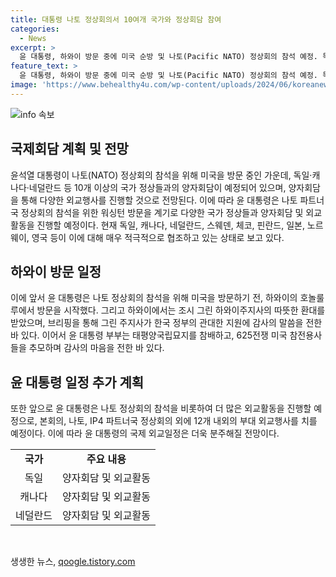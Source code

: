 ```yaml
---
title: 대통령 나토 정상회의서 10여개 국가와 정상회담 참여
categories:
  - News
excerpt: >
  윤 대통령, 하와이 방문 중에 미국 순방 및 나토(Pacific NATO) 정상회의 참석 예정. 독일, 캐나다, 네덜란드, 스웨덴 등 10개 이상 국가와 양자회담 및 인도태평양 4개국(IP4)과 소다자회담 등 다수 일정 예정. 미국 방문 전후로 12개 내외의 부대 외교행사 참석할 계획. 윤 대통령 부부, 태평양국립묘지 방문하여 한미동맹의 상징적인 곳을 참배하고 고(故) 벤자민 윌슨의 묘를 참배하며 미 참전용사들을 추모하고 인사.
feature_text: >
  윤 대통령, 하와이 방문 중에 미국 순방 및 나토(Pacific NATO) 정상회의 참석 예정. 독일, 캐나다, 네덜란드, 스웨덴 등 10개 이상 국가와 양자회담 및 인도태평양 4개국(IP4)과 소다자회담 등 다수 일정 예정. 미국 방문 전후로 12개 내외의 부대 외교행사 참석할 계획. 윤 대통령 부부, 태평양국립묘지 방문하여 한미동맹의 상징적인 곳을 참배하고 고(故) 벤자민 윌슨의 묘를 참배하며 미 참전용사들을 추모하고 인사.
image: 'https://www.behealthy4u.com/wp-content/uploads/2024/06/koreanews.jpg'
---
```


<p><img src="https://www.behealthy4u.com/wp-content/uploads/2024/06/koreanews.jpg" alt="info 속보" /></p>

<h2 data-ke-size="size26">국제회담 계획 및 전망</h2>

<p data-ke-size="size16">윤석열 대통령이 나토(NATO) 정상회의 참석을 위해 미국을 방문 중인 가운데, 독일·캐나다·네덜란드 등 10개 이상의 국가 정상들과의 양자회담이 예정되어 있으며, 양자회담을 통해 다양한 외교행사를 진행할 것으로 전망된다. 이에 따라 윤 대통령은 나토 파트너국 정상회의 참석을 위한 워싱턴 방문을 계기로 다양한 국가 정상들과 양자회담 및 외교활동을 진행할 예정이다. 현재 독일, 캐나다, 네덜란드, 스웨덴, 체코, 핀란드, 일본, 노르웨이, 영국 등이 이에 대해 매우 적극적으로 협조하고 있는 상태로 보고 있다.</p>

<h2 data-ke-size="size26">하와이 방문 일정</h2>

<p data-ke-size="size16">이에 앞서 윤 대통령은 나토 정상회의 참석을 위해 미국을 방문하기 전, 하와이의 호놀룰루에서 방문을 시작했다. 그리고 하와이에서는 조시 그린 하와이주지사의 따뜻한 환대를 받았으며, 브리핑을 통해 그린 주지사가 한국 정부의 관대한 지원에 감사의 말씀을 전한 바 있다. 이어서 윤 대통령 부부는 태평양국립묘지를 참배하고, 625전쟁 미국 참전용사들을 추모하며 감사의 마음을 전한 바 있다.</p>

<h2 data-ke-size="size26">윤 대통령 일정 추가 계획</h2>

<p data-ke-size="size16">또한 앞으로 윤 대통령은 나토 정상회의 참석을 비롯하여 더 많은 외교활동을 진행할 예정으로, 본회의, 나토, IP4 파트너국 정상회의 외에 12개 내외의 부대 외교행사를 치를 예정이다. 이에 따라 윤 대통령의 국제 외교일정은 더욱 분주해질 전망이다.</p>

<table>
    <tr>
        <td style="text-align: center; height: 17px;"><b>국가</b></td>
        <td style="text-align: center; height: 17px;"><b>주요 내용</b></td>
    </tr>
    <tr>
        <td style="text-align: center; height: 17px;">독일</td>
        <td style="text-align: center; height: 17px;">양자회담 및 외교활동</td>
    </tr>
    <tr>
        <td style="text-align: center; height: 17px;">캐나다</td>
        <td style="text-align: center; height: 17px;">양자회담 및 외교활동</td>
    </tr>
    <tr>
        <td style="text-align: center; height: 17px;">네덜란드</td>
        <td style="text-align: center; height: 17px;">양자회담 및 외교활동</td>
    </tr>
  <!-- 이하 생략 -->
</table>

<p data-ke-size="size16">&nbsp;</p>
생생한 뉴스, <a href="https://qoogle.tistory.com" rel="dofollow">qoogle.tistory.com</a>


